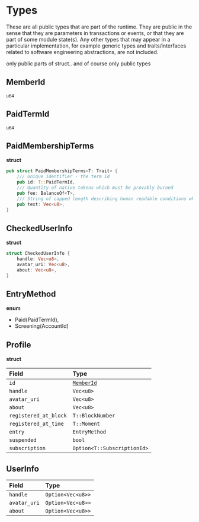 
# Types

These are all public types that are part of the runtime. They are public in the sense that they are parameters in transactions or events, or that they are part of some module state(s). Any other types that may appear in a particular implementation, for example generic types and traits/interfaces related to software engineering abstractions, are not included.


only public parts of struct.. and of course only public types

## MemberId

`u64`

## PaidTermId

`u64`

## PaidMembershipTerms

**struct**

```Rust
pub struct PaidMembershipTerms<T: Trait> {
    /// Unique identifier - the term id
    pub id: T::PaidTermId,
    /// Quantity of native tokens which must be provably burned
    pub fee: BalanceOf<T>,
    /// String of capped length describing human readable conditions which are being agreed upon
    pub text: Vec<u8>,
}
```

## CheckedUserInfo

**struct**

```Rust
struct CheckedUserInfo {
    handle: Vec<u8>,
    avatar_uri: Vec<u8>,
    about: Vec<u8>,
}
```

## EntryMethod

**enum**

- Paid(PaidTermId),
- Screening(AccountId)

## Profile

**struct**

| Field                                  | Type                              |
| :------------------------------------ |:----------------------------------|
| `id`                                  | [`MemberId`](#MemberId)   |
| `handle`                              | `Vec<u8>`                         |
| `avatar_uri`                          | `Vec<u8>`                         |
| `about`                               | `Vec<u8>`                         |
| `registered_at_block`                 | `T::BlockNumber`                  |
| `registered_at_time`                  | `T::Moment`                       |
| `entry`                               | `EntryMethod`                     |
| `suspended`                           | `bool`                            |
| `subscription`                        | `Option<T::SubscriptionId>`       |

## UserInfo

| Field                                  | Type                          |
| :------------------------------------ |:------------------------------|
| `handle`                              | `Option<Vec<u8>>`             |
| `avatar_uri`                          | `Option<Vec<u8>>`             |
| `about`                               | `Option<Vec<u8>>`             |
